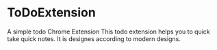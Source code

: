 # ToDoExtension
A simple todo Chrome Extension 
This todo extension helps you to quick take quick notes.
It is designes according to modern designs.
